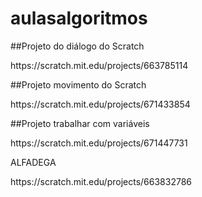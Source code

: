 # aulasalgoritmos
 <p>##Projeto do diálogo do Scratch
 <p>https://scratch.mit.edu/projects/663785114
 <p>##Projeto movimento do Scratch
 <p>https://scratch.mit.edu/projects/671433854
 <p>##Projeto trabalhar com variáveis
 <p>https://scratch.mit.edu/projects/671447731
  <p> ALFADEGA
  <p>https://scratch.mit.edu/projects/663832786
